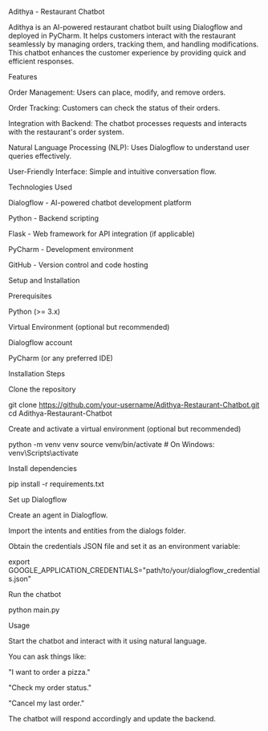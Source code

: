 Adithya - Restaurant Chatbot

Adithya is an AI-powered restaurant chatbot built using Dialogflow and deployed in PyCharm. It helps customers interact with the restaurant seamlessly by managing orders, tracking them, and handling modifications. This chatbot enhances the customer experience by providing quick and efficient responses.

Features

Order Management: Users can place, modify, and remove orders.

Order Tracking: Customers can check the status of their orders.

Integration with Backend: The chatbot processes requests and interacts with the restaurant's order system.

Natural Language Processing (NLP): Uses Dialogflow to understand user queries effectively.

User-Friendly Interface: Simple and intuitive conversation flow.

Technologies Used

Dialogflow - AI-powered chatbot development platform

Python - Backend scripting

Flask - Web framework for API integration (if applicable)

PyCharm - Development environment

GitHub - Version control and code hosting

Setup and Installation

Prerequisites

Python (>= 3.x)

Virtual Environment (optional but recommended)

Dialogflow account

PyCharm (or any preferred IDE)

Installation Steps

Clone the repository

git clone https://github.com/your-username/Adithya-Restaurant-Chatbot.git
cd Adithya-Restaurant-Chatbot

Create and activate a virtual environment (optional but recommended)

python -m venv venv
source venv/bin/activate  # On Windows: venv\Scripts\activate

Install dependencies

pip install -r requirements.txt

Set up Dialogflow

Create an agent in Dialogflow.

Import the intents and entities from the dialogs folder.

Obtain the credentials JSON file and set it as an environment variable:

export GOOGLE_APPLICATION_CREDENTIALS="path/to/your/dialogflow_credentials.json"

Run the chatbot

python main.py

Usage

Start the chatbot and interact with it using natural language.

You can ask things like:

"I want to order a pizza."


"Check my order status."

"Cancel my last order."

The chatbot will respond accordingly and update the backend.
